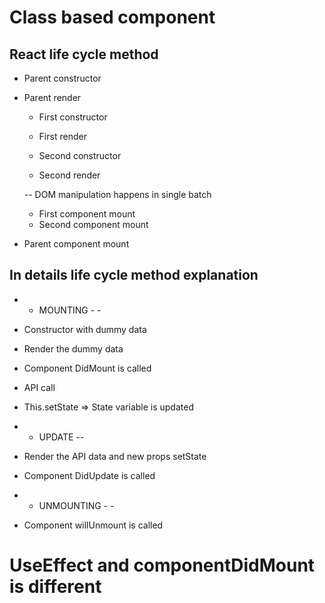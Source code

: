 # Class based component

## React life cycle method

- Parent constructor
- Parent render

  - First constructor
  - First render

  - Second constructor
  - Second render

  -- DOM manipulation happens in single batch

  - First component mount
  - Second component mount

- Parent component mount

## In details life cycle method explanation

- - MOUNTING - -

- Constructor with dummy data
- Render the dummy data
- Component DidMount is called
- API call
- This.setState => State variable is updated

- - UPDATE --

- Render the API data and new props setState
- Component DidUpdate is called

- - UNMOUNTING - -
- Component willUnmount is called

# UseEffect and componentDidMount is different
